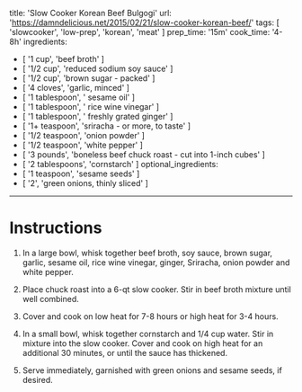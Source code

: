 title: 'Slow Cooker Korean Beef Bulgogi'
url: 'https://damndelicious.net/2015/02/21/slow-cooker-korean-beef/'
tags: [ 'slowcooker', 'low-prep', 'korean', 'meat' ]
prep_time: '15m'
cook_time: '4-8h'
ingredients:
  - [ '1 cup', 'beef broth' ]
  - [ '1/2 cup', 'reduced sodium soy sauce' ]
  - [ '1/2 cup', 'brown sugar - packed' ]
  - [ '4 cloves', 'garlic, minced' ]
  - [ '1 tablespoon', ' sesame oil' ]
  - [ '1 tablespoon', ' rice wine vinegar' ]
  - [ '1 tablespoon', ' freshly grated ginger' ]
  - [ '1+ teaspoon', 'sriracha - or more, to taste' ]
  - [ '1/2 teaspoon', 'onion powder' ]
  - [ '1/2 teaspoon', 'white pepper' ]
  - [ '3 pounds', 'boneless beef chuck roast - cut into 1-inch cubes' ]
  - [ '2 tablespoons', 'cornstarch' ]
optional_ingredients:
  - [ '1 teaspoon', 'sesame seeds' ]
  - [ '2', 'green onions, thinly sliced' ]
---
# Instructions
1. In a large bowl, whisk together beef broth, soy sauce, brown sugar, garlic, sesame oil, rice wine vinegar, ginger, Sriracha, onion powder and white pepper.

2. Place chuck roast into a 6-qt slow cooker. Stir in beef broth mixture until well combined.

3. Cover and cook on low heat for 7-8 hours or high heat for 3-4 hours.

4. In a small bowl, whisk together cornstarch and 1/4 cup water. Stir in mixture into the slow cooker. Cover and cook on high heat for an additional 30 minutes, or until the sauce has thickened.

5. Serve immediately, garnished with green onions and sesame seeds, if desired.
